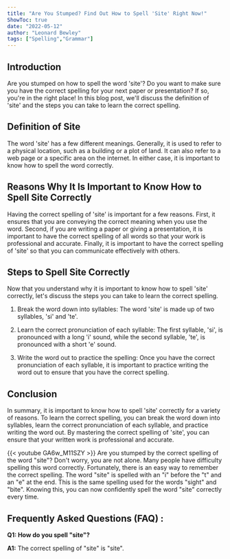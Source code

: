```yaml
---
title: "Are You Stumped? Find Out How to Spell 'Site' Right Now!"
ShowToc: true 
date: "2022-05-12"
author: "Leonard Bewley" 
tags: ["Spelling","Grammar"]
---
```

## Introduction

Are you stumped on how to spell the word 'site'? Do you want to make sure you have the correct spelling for your next paper or presentation? If so, you're in the right place! In this blog post, we'll discuss the definition of 'site' and the steps you can take to learn the correct spelling. 

## Definition of Site

The word 'site' has a few different meanings. Generally, it is used to refer to a physical location, such as a building or a plot of land. It can also refer to a web page or a specific area on the internet. In either case, it is important to know how to spell the word correctly.

## Reasons Why It Is Important to Know How to Spell Site Correctly

Having the correct spelling of 'site' is important for a few reasons. First, it ensures that you are conveying the correct meaning when you use the word. Second, if you are writing a paper or giving a presentation, it is important to have the correct spelling of all words so that your work is professional and accurate. Finally, it is important to have the correct spelling of 'site' so that you can communicate effectively with others.

## Steps to Spell Site Correctly

Now that you understand why it is important to know how to spell 'site' correctly, let's discuss the steps you can take to learn the correct spelling. 

1. Break the word down into syllables: The word 'site' is made up of two syllables, 'si' and 'te'. 

2. Learn the correct pronunciation of each syllable: The first syllable, 'si', is pronounced with a long 'i' sound, while the second syllable, 'te', is pronounced with a short 'e' sound. 

3. Write the word out to practice the spelling: Once you have the correct pronunciation of each syllable, it is important to practice writing the word out to ensure that you have the correct spelling. 

## Conclusion

In summary, it is important to know how to spell 'site' correctly for a variety of reasons. To learn the correct spelling, you can break the word down into syllables, learn the correct pronunciation of each syllable, and practice writing the word out. By mastering the correct spelling of 'site', you can ensure that your written work is professional and accurate.

{{< youtube GA6w_M11SZY >}} 
Are you stumped by the correct spelling of the word "site"? Don't worry, you are not alone. Many people have difficulty spelling this word correctly. Fortunately, there is an easy way to remember the correct spelling. The word "site" is spelled with an "i" before the "t" and an "e" at the end. This is the same spelling used for the words "sight" and "bite". Knowing this, you can now confidently spell the word "site" correctly every time.

## Frequently Asked Questions (FAQ) :
**Q1: How do you spell "site"?**

**A1:** The correct spelling of "site" is "site".





